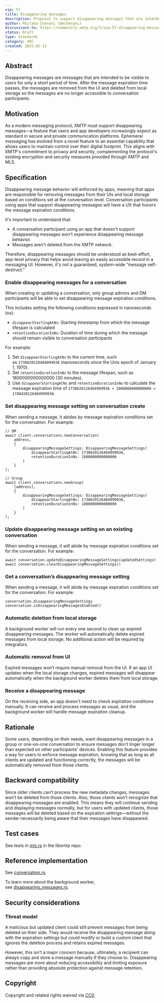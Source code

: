 ```yaml
---
xip: 57
title: Disappearing messages
description: Proposal to support disappearing messages that are intended to be visible to users for only a short period of time.
author: Mojtaba Chenani (@mchenani)
discussions-to: https://community.xmtp.org/t/xip-57-disappearing-messages/888
status: Draft
type: Standards
category: XRC
created: 2025-02-13
---
```


## Abstract

Disappearing messages are messages that are intended to be visible to users for only a short period of time. After the message expiration time passes, the messages are removed from the UI and deleted from local storage so the messages are no longer accessible to conversation participants.

## Motivation

As a modern messaging protocol, XMTP must support disappearing messages—a feature that users and app developers increasingly expect as standard in secure and private communication platforms. Ephemeral messaging has evolved from a novel feature to an essential capability that allows users to maintain control over their digital footprint. This aligns with XMTP's commitment to privacy and security, complementing the protocol's existing encryption and security measures provided through XMTP and MLS.

## Specification

Disappearing message behavior will enforced by apps, meaning that apps are responsible for removing messages from their UIs and local storage based on conditions set at the conversation level. Conversation participants using apps that support disappearing messages will have a UX that honors the message expiration conditions.

It's important to understand that:

- A conversation participant using an app that doesn't support disappearing messages won't experience disappearing message behavior.
- Messages aren't deleted from the XMTP network.

Therefore, disappearing messages should be understood as best-effort, app-level privacy that helps avoid leaving an easily accessible record in a messaging UI. However, it's not a guaranteed, system-wide “message self-destruct.”

### Enable disappearing messages for a conversation

When creating or updating a conversation, only group admins and DM participants will be able to set disappearing message expiration conditions.

This includes setting the following conditions expressed in nanoseconds (ns):

- `disappearStartingAtNs`: Starting timestamp from which the message lifespan is calculated
- `retentionDurationInNs`: Duration of time during which the message should remain visible to conversation participants

For example:

1. Set `disappearStartingAtNs` to the current time, such as `1738620126404999936` (nanoseconds since the Unix epoch of January 1, 1970).
2. Set `retentionDurationInNs` to the message lifespan, such as 1800000000000000 (30 minutes).
3. Use `disappearStartingAtNs` and `retentionDurationInNs` to calculate the message expiration time of `1738620126404999936 + 1800000000000000 = 1740420126404999936`.

### Set disappearing message setting on conversation create

When sending a message, it abides by message expiration conditions set for the conversation. For example:

```tsx
// DM
await client.conversations.newConversation(
    address,
    {
        disappearingMessageSettings: DisappearingMessageSettings(
            disappearStartingAtNs: 1738620126404999936,
            retentionDurationInNs: 1800000000000000
        )
    }
);

// Group
await client.conversations.newGroup(
    [address],
    {
        disappearingMessageSettings: DisappearingMessageSettings(
            disappearStartingAtNs: 1738620126404999936,
            retentionDurationInNs: 1800000000000000
        )
    }
);
```

### Update disappearing message setting on an existing conversation

When sending a message, it will abide by message expiration conditions set for the conversation. For example:

```tsx
await conversation.updateDisappearingMessageSettings(updatedSettings)
await conversation.clearDisappearingMessageSettings()
```

### Get a conversation’s disappearing message setting

When sending a message, it will abide by message expiration conditions set for the conversation. For example:

```tsx
conversation.disappearingMessageSettings
conversation.isDisappearingMessagesEnabled()
```

### Automatic deletion from local storage

A background worker will run every one second to clean up expired disappearing messages. The worker will automatically delete expired messages from local storage. No additional action will be required by integrators.

### Automatic removal from UI

Expired messages won’t require manual removal from the UI. If an app UI updates when the local storage changes, expired messages will disappear automatically when the background worker deletes them from local storage.

### Receive a disappearing message

On the receiving side, an app doesn't need to check expiration conditions manually. It can receive and process messages as usual, and the background worker will handle message expiration cleanup.

## Rationale

Some users, depending on their needs, want disappearing messages in a group or one-on-one conversation to ensure messages don’t linger longer than expected on other participants’ devices. Enabling this feature provides a way for users to enforce message expiration, knowing that as long as all clients are updated and functioning correctly, the messages will be automatically removed from those clients.

## Backward compatibility

Since older clients can’t process the new metadata changes, messages won’t be deleted from those clients. Also, those clients won’t recognize that disappearing messages are enabled. This means they will continue sending and displaying messages normally, but for users with updated clients, those messages will be deleted based on the expiration settings—without the sender necessarily being aware that their messages have disappeared.

## Test cases

See tests in [mls.rs](https://github.com/xmtp/libxmtp/blob/8771b149338fba17dd0e1fb97f6eb11bc7ba6491/bindings_ffi/src/mls.rs#L5200-L5453) in the libxmtp repo.

## Reference implementation

See [conversation.rs](https://github.com/xmtp/libxmtp/blob/main/bindings_node/src/conversation.rs#L698).

To learn more about the background worker, see [disappearing_messages.rs](https://github.com/xmtp/libxmtp/blob/main/xmtp_mls/src/groups/disappearing_messages.rs#L68).

## Security considerations

### Threat model

A malicious but updated client could still prevent messages from being deleted on their side. They would receive the disappearing message along with the expiration settings but could modify or build a custom client that ignores the deletion process and retains expired messages.

However, this isn’t a major concern because, ultimately, a recipient can always copy and store a message manually if they choose to. Disappearing messages are more about reducing accessibility and limiting exposure rather than providing absolute protection against message retention.

## Copyright

Copyright and related rights waived via [CC0](https://creativecommons.org/publicdomain/zero/1.0/).
